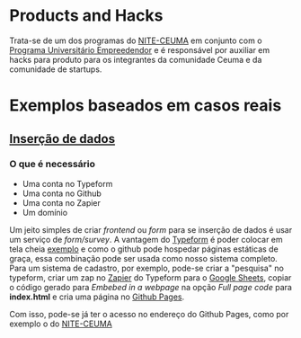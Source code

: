 # Products and Hacks

Trata-se de um dos programas do [NITE-CEUMA](http://nite.ceuma.br) em conjunto com o [Programa Universitário Empreedendor](http://nite.ceuma.br/wiki/doku.php?id=pue) e é responsável por auxiliar em hacks para produto para os integrantes da comunidade Ceuma e da comunidade de startups.

# Exemplos baseados em casos reais

## [Inserção de dados](https://github.com/nite-ceuma/products-and-hacks/tree/gh-pages/forms-and-frontends)

### O que é necessário

* Uma conta no Typeform
* Uma conta no Github
* Uma conta no Zapier
* Um domínio

Um jeito simples de criar *frontend* ou *form* para se inserção de dados é usar um serviço de *form/survey*. A vantagem do [Typeform](https://typeform.com) é poder colocar em tela cheia [exemplo](https://nite-ceuma.github.io/products-and-hacks/forms-and-frontends/) e como o github pode hospedar páginas estáticas de graça, essa combinação pode ser usada como nosso sistema completo. Para um sistema de cadastro, por exemplo, pode-se criar a "pesquisa" no typeform, criar um zap no [Zapier](https://zapier.com) do Typeform para o [Google Sheets](https://spreadsheet.google.com), copiar o código gerado para *Embebed in a webpage* na opção *Full page code* para **index.html** e cria uma página no [Github Pages](https://pages.github.com/).

Com isso, pode-se já ter o acesso no endereço do Github Pages, como por exemplo o do [NITE-CEUMA](http://nite-ceuma.github.io)
